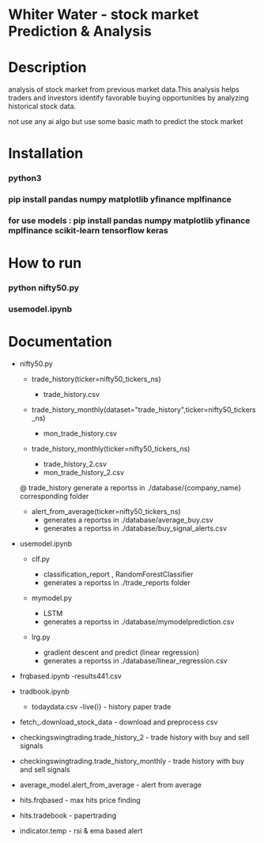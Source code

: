 # Whiter Water - stock market Prediction & Analysis

# Description

analysis of stock market from previous market data.This analysis helps traders and investors identify favorable buying opportunities by analyzing historical stock data.

not use any ai algo but use some basic math to predict the stock market

# Installation

### python3
### pip install pandas numpy matplotlib yfinance mplfinance

### for use models : pip install pandas numpy matplotlib yfinance mplfinance scikit-learn tensorflow keras


# How to run
### python nifty50.py
### usemodel.ipynb  

# Documentation
- nifty50.py
    - trade_history(ticker=nifty50_tickers_ns)
        - trade_history.csv
        
    - trade_history_monthly(dataset="trade_history",ticker=nifty50_tickers_ns)
        - mon_trade_history.csv

    - trade_history_monthly(ticker=nifty50_tickers_ns) 
        - trade_history_2.csv
        - mon_trade_history_2.csv

    @ trade_history generate a reportss in ./database/{company_name} corresponding folder
        

    - alert_from_average(ticker=nifty50_tickers_ns)
        - generates a reportss in ./database/average_buy.csv
        - generates a reportss in ./database/buy_signal_alerts.csv

- usemodel.ipynb
    - clf.py
        - classification_report , RandomForestClassifier
        - generates a reportss in ./trade_reports folder

    - mymodel.py
        - LSTM
        - generates a reportss in ./database/mymodelprediction.csv
    
    - lrg.py
        - gradient descent and predict (linear regression)
        - generates a reportss in ./database/linear_regression.csv

- frqbased.ipynb
    -results441.csv

- tradbook.ipynb 
    - todaydata.csv
    -live{i} - history paper trade 

- fetch_.download_stock_data - download and preprocess csv
- checkingswingtrading.trade_history_2 - trade history with buy and sell signals
- checkingswingtrading.trade_history_monthly - trade history with buy and sell signals
- average_model.alert_from_average - alert from average
- hits.frqbased - max hits price finding
- hits.tradebook - papertrading
- indicator.temp - rsi & ema based alert